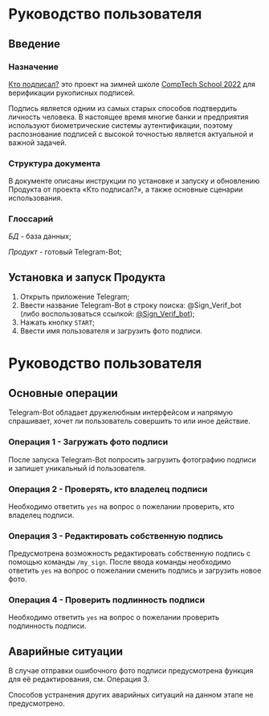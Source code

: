 # Руководство пользователя

## Введение

### Назначение

[Кто подписал?](https://github.com/comptech-winter-school/who-signed/tree/main) это проект на зимней школе [CompTech School 2022](https://comptechschool.com/) для верификации рукописных подписей. 

Подпись является одним из самых старых способов подтвердить личность человека. В настоящее время многие банки и предприятия используют биометрические системы аутентификации, поэтому распознование подписей с высокой точностью является актуальной и важной задачей. 

### Структура документа

В документе описаны инструкции по установке и запуску и обновлению Продукта от проекта «Кто подписал?», а также основные сценарии использования.

### Глоссарий

*БД* - база данных;

*Продукт* - готовый Telegram-Bot;

## Установка и запуск Продукта

1. Открыть приложение Telegram;
2. Ввести название Telegram-Bot в строку поиска: @Sign_Verif_bot (либо воспользоваться ссылкой: [@Sign_Verif_bot](t.me/Sign_Verif_bot));
3. Нажать кнопку `START`;
4. Ввести имя пользователя и загрузить фото подписи.

# Руководство пользователя

## Основные операции

Telegram-Bot обладает дружелюбным интерфейсом и напрямую спрашивает, хочет ли пользователь совершить то или иное действие. 

### Операция 1 - Загружать фото подписи

После запуска Telegram-Bot попросить загрузить фотографию подписи и запишет уникальный id пользователя. 

### Операция 2 - Проверять, кто владелец подписи

Необходимо ответить `yes` на вопрос о пожелании проверить, кто владелец подписи.

### Операция 3 - Редактировать собственную подпись

Предусмотрена возможность редактировать собственную подпись с помощью команды `/my_sign`. 
После ввода команды необходимо ответить `yes` на вопрос о пожелании сменить подпись и загрузить новое фото.  

### Операция 4 - Проверить подлинность подписи

Необходимо ответить `yes` на вопрос о пожелании проверить подлинность подписи.   

## Аварийные ситуации

В случае отправки ошибочного фото подписи предусмотрена функция для её редактирования, см. Операция 3. 

Способов устранения других аварийных ситуаций на данном этапе не предусмотрено. 
